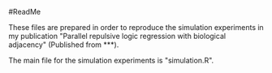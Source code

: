 #ReadMe

These files are prepared in order to reproduce the simulation experiments in my publication "Parallel repulsive logic regression with biological adjacency" (Published from ***).

The main file for the simulation experiments is "simulation.R".
